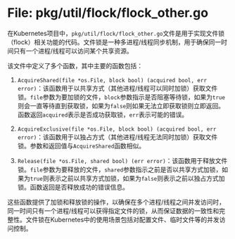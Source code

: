 # File: pkg/util/flock/flock_other.go

在Kubernetes项目中，`pkg/util/flock/flock_other.go`文件是用于实现文件锁（flock）相关功能的代码。文件锁是一种多进程/线程同步机制，用于确保同一时间只有一个进程/线程可以访问某个共享资源。

该文件中定义了多个函数，其中主要的函数包括：

1. `AcquireShared(file *os.File, block bool) (acquired bool, err error)`：该函数用于以共享方式（其他进程/线程可以同时加锁）获取文件锁。`file`参数为要加锁的文件，`block`参数指示是否阻塞等待锁，如果为`true`则会一直等待直到获取锁，如果为`false`则如果无法立即获取锁则立即返回。函数返回`acquired`表示是否成功获取锁，`err`表示可能的错误。

2. `AcquireExclusive(file *os.File, block bool) (acquired bool, err error)`：该函数用于以独占方式（其他进程/线程无法同时加锁）获取文件锁。参数和返回值与`AcquireShared`函数相似。

3. `Release(file *os.File, shared bool) (err error)`：该函数用于释放文件锁。`file`参数为要释放的文件，`shared`参数指示之前是否以共享方式加锁，如果为`true`则表示之前以共享方式加锁，如果为`false`则表示之前以独占方式加锁。函数返回是否释放成功的错误信息。

这些函数提供了加锁和释放锁的操作，以确保在多个进程/线程之间并发访问时，同一时间只有一个进程/线程可以获得指定文件的锁，从而保证数据的一致性和完整性。文件锁在Kubernetes中的使用场景包括对配置文件、临时文件等的并发访问控制。

